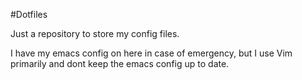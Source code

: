 #Dotfiles

Just a repository to store my config files.

I have my emacs config on here in case of emergency, but I use Vim primarily and
dont keep the emacs config up to date.
